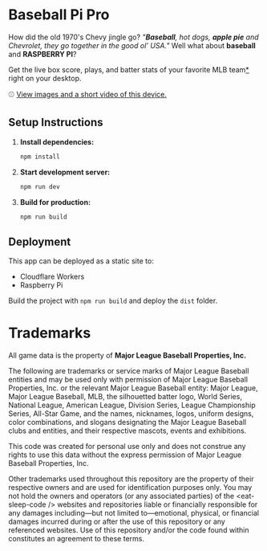 # Baseball Pi Pro

How did the old 1970's Chevy jingle go?  *"**Baseball**, hot dogs, **apple pie** and Chevrolet, they go together in the good ol’ USA."*   Well what about **baseball** and **RASPBERRY PI**?   

Get the live box score, plays, and batter stats of your favorite MLB team[\*](#important-notice) right on your desktop.

:baseball: [View images and a short video of this device.](#)


## Setup Instructions

1. **Install dependencies:**
   ```bash
   npm install
   ```

2. **Start development server:**
   ```bash
   npm run dev
   ```

3. **Build for production:**
   ```bash
   npm run build
   ```

## Deployment

This app can be deployed as a static site to:
- Cloudflare Workers
- Raspberry Pi

Build the project with `npm run build` and deploy the `dist` folder.



# Trademarks 

All game data is the property of **Major League Baseball Properties, Inc.**

The following are trademarks or service marks of Major League Baseball entities and may be used only with permission of Major League Baseball Properties, Inc. or the relevant Major League Baseball entity: Major League, Major League Baseball, MLB, the silhouetted batter logo, World Series, National League, American League, Division Series, League Championship Series, All-Star Game, and the names, nicknames, logos, uniform designs, color combinations, and slogans designating the Major League Baseball clubs and entities, and their respective mascots, events and exhibitions.

This code was created for personal use only and does not construe any rights to use this data without the express permission of Major League Baseball Properties, Inc. 

Other trademarks used throughout this repository are the property of their respective owners and are used for identification purposes only. You may not hold the owners and operators (or any associated parties) of the &lt;eat-sleep-code /&gt; websites and repositories liable or financially responsible for any damages including—but not limited to—emotional, physical, or financial damages incurred during or after the use of this repository or any referenced websites. Use of this repository and/or the code found within constitutes an agreement to these terms.

